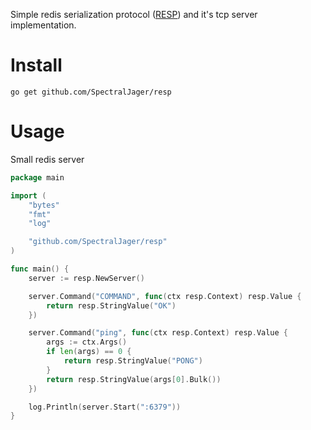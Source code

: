 Simple redis serialization protocol ([RESP](https://deploy-preview-1964--redis-doc.netlify.app/docs/reference/protocol-spec/)) and it's tcp server implementation.

# Install
```
go get github.com/SpectralJager/resp
```

# Usage
Small redis server
```go
package main

import (
	"bytes"
	"fmt"
	"log"

	"github.com/SpectralJager/resp"
)

func main() {
	server := resp.NewServer()

	server.Command("COMMAND", func(ctx resp.Context) resp.Value {
		return resp.StringValue("OK")
	})

	server.Command("ping", func(ctx resp.Context) resp.Value {
		args := ctx.Args()
		if len(args) == 0 {
			return resp.StringValue("PONG")
		}
		return resp.StringValue(args[0].Bulk())
	})

	log.Println(server.Start(":6379"))
}
```
